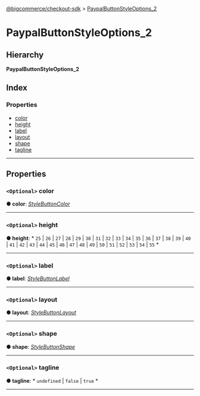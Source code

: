 [@bigcommerce/checkout-sdk](../README.md) > [PaypalButtonStyleOptions_2](../interfaces/paypalbuttonstyleoptions_2.md)

# PaypalButtonStyleOptions_2

## Hierarchy

**PaypalButtonStyleOptions_2**

## Index

### Properties

* [color](paypalbuttonstyleoptions_2.md#color)
* [height](paypalbuttonstyleoptions_2.md#height)
* [label](paypalbuttonstyleoptions_2.md#label)
* [layout](paypalbuttonstyleoptions_2.md#layout)
* [shape](paypalbuttonstyleoptions_2.md#shape)
* [tagline](paypalbuttonstyleoptions_2.md#tagline)

---

## Properties

<a id="color"></a>

### `<Optional>` color

**● color**: *[StyleButtonColor](../enums/stylebuttoncolor.md)*

___
<a id="height"></a>

### `<Optional>` height

**● height**: * `25` &#124; `26` &#124; `27` &#124; `28` &#124; `29` &#124; `30` &#124; `31` &#124; `32` &#124; `33` &#124; `34` &#124; `35` &#124; `36` &#124; `37` &#124; `38` &#124; `39` &#124; `40` &#124; `41` &#124; `42` &#124; `43` &#124; `44` &#124; `45` &#124; `46` &#124; `47` &#124; `48` &#124; `49` &#124; `50` &#124; `51` &#124; `52` &#124; `53` &#124; `54` &#124; `55`
*

___
<a id="label"></a>

### `<Optional>` label

**● label**: *[StyleButtonLabel](../enums/stylebuttonlabel.md)*

___
<a id="layout"></a>

### `<Optional>` layout

**● layout**: *[StyleButtonLayout](../enums/stylebuttonlayout.md)*

___
<a id="shape"></a>

### `<Optional>` shape

**● shape**: *[StyleButtonShape](../enums/stylebuttonshape.md)*

___
<a id="tagline"></a>

### `<Optional>` tagline

**● tagline**: * `undefined` &#124; `false` &#124; `true`
*

___

